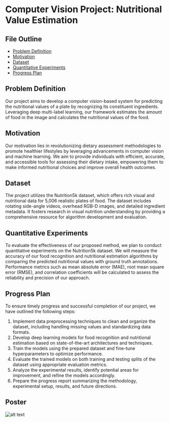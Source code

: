 # Computer Vision Project: Nutritional Value Estimation

## File Outline

- [Problem Definition](#problem-definition)
- [Motivation](#motivation)
- [Dataset](#dataset)
- [Quantitative Experiments](#quantitative-experiments)
- [Progress Plan](#progress-plan)

## Problem Definition

Our project aims to develop a computer vision-based system for predicting the nutritional values of a plate by recognizing its constituent ingredients. Leveraging deep multi-label learning, our framework estimates the amount of food in the image and calculates the nutritional values of the food.

## Motivation

Our motivation lies in revolutionizing dietary assessment methodologies to promote healthier lifestyles by leveraging advancements in computer vision and machine learning. We aim to provide individuals with efficient, accurate, and accessible tools for assessing their dietary intake, empowering them to make informed nutritional choices and improve overall health outcomes.

## Dataset

The project utilizes the Nutrition5k dataset, which offers rich visual and nutritional data for 5,006 realistic plates of food. The dataset includes rotating side-angle videos, overhead RGB-D images, and detailed ingredient metadata. It fosters research in visual nutrition understanding by providing a comprehensive resource for algorithm development and evaluation.

## Quantitative Experiments

To evaluate the effectiveness of our proposed method, we plan to conduct quantitative experiments on the Nutrition5k dataset. We will measure the accuracy of our food recognition and nutritional estimation algorithms by comparing the predicted nutritional values with ground truth annotations. Performance metrics such as mean absolute error (MAE), root mean square error (RMSE), and correlation coefficients will be calculated to assess the reliability and precision of our approach.

## Progress Plan

To ensure timely progress and successful completion of our project, we have outlined the following steps:

1. Implement data preprocessing techniques to clean and organize the dataset, including handling missing values and standardizing data formats.
2. Develop deep learning models for food recognition and nutritional estimation based on state-of-the-art architectures and techniques.
3. Train the models using the prepared dataset and fine-tune hyperparameters to optimize performance.
4. Evaluate the trained models on both training and testing splits of the dataset using appropriate evaluation metrics.
5. Analyze the experimental results, identify potential areas for improvement, and refine the models accordingly.
6. Prepare the progress report summarizing the methodology, experimental setup, results, and future directions.

## Poster 
![alt text](https://github.com/beyzanurkeskin/Nutritional-Value-Estimation/blob/main/Poster/poster.png)
